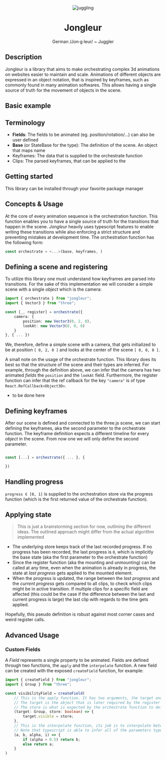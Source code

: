 <div align="center">
    <img src='https://jongleur.vercel.app/juggling.png' border='0' alt='juggling'/>
</div>
<h1 align="center"> Jongleur </h1>

<p align="center">
German /Jon·g·leur/ ~ Juggler
</p>

## Description

Jongleur is a library that aims to make orchestrating complex 3d animations on websites easier to maintain and scale. Animations of different objects are expressed in an object notation, that is inspired by keyframes, such as commonly found in many animation softwares. This allows having a single source of truth for the movement of objects in the scene.


## Basic example

## Terminology

- **Fields**: The fields to be animated (eg. position/rotation/...) can also be user defined
- **Base** (or StateBase for the type): The definition of the scene. An object that maps name  
- Keyframes: The data that is supplied to the orchestrate function
- Clips: The parsed keyframes, that can be applied to the 


## Getting started

This library can be installed through your favorite package manager



## Concepts & Usage

At the core of every animation sequence is the orchestration function. This function enables you to have a single source of truth for the transitions that happen in the scene. _Jongleur_ heavily uses typescript features to enable writing these transitions while also enforcing a strict structure and preventing mistakes at development time. The orchestration function has the following form:

``` typescript
const orchestrate = <...>(base, keyframes, )
```

## Defining a scene and registering

To utilize this library one must understand how keyframes are parsed into transitions. For the sake of this implementation we will consider a simple scene with a single *object* which is the camera:

```typescript
import { orchestrate } from "jongleur";
import { Vector3 } from "three";

const [_, register] = orchestrate({
    camera: {
        position: new Vector3(0, 2, 0),
        lookAt: new Vector3(0, 0, 0)
    }
}, { ... })
```

We, therefore, define a simple scene with a camera, that gets initialized to be at position `[ 0, 2, 0 ]` and looks at the center of the scene `[ 0, 0, 0 ]`.

A small note on the usage of the orchestrate function. This library does its best so that the structure of the scene and their types are inferred. For example, through the definition above, we can infer that the camera has two animated _fields_ the `position` and the `lookAt` field. Furthermore, the register function can infer that the ref callback for the key `"camera"` is of type `React.RefCallback<Object3D>`. 

- to be done here


## Defining keyframes

After our scene is defined and connected to the three.js scene, we can start defining the keyframes, aka the second parameter to the orchestrate function. The keyframe definition expects a different timeline for every *object* in the scene. From now one we will only define the second parameter. 

```typescript

const [...] = orchestrate({ ... }, {

})

```

## Handling progress

`progress ∈ [0, 1]` is supplied to the orchestration store via the progress function (which is the first returned value of the orchestrate function). 

## Applying state

> This is just a brainstorming section for now, outlining the different ideas. The outlined approach might differ from the actual algorithm implemented

- The underlying store keeps track of the last recorded progress. If no progress has been recorded, the last progress is `0`, which is implicitly the base state (aka the first parameter to the orchestrate function)
- Since the register function (aka the mounting and unmounting) can be called at any time, even when the animation is already in progress, the state at _last progress_ gets applied to the mounted element.
- When the progress is updated, the range between the _last progress_ and the _current progress_ gets compared to all clips, to check which clips might be in active transition. If multiple clips for a specific field are affected (this could be the case if the difference between the last and current progress is large) the last clip with regards to the time gets applied.

Hopefully, this pseudo definition is robust against most corner cases and weird register calls.

## Advanced Usage

### Custom Fields

A _Field_ represents a single property to be animated. Fields are defined through two functions, the `apply` and the `interpolate` function. A new field can be created with the exposed `createField` function, for example:

``` typescript
import { createField } from "jongleur";
import { Group } from "three";

const visibilityField = createField(
    // This is the apply function. It has two arguments, the target and the store
    // The target is the object that is later required by the register ref callback, this can be anything like a Group, Object3D or even a DOMElement. Ideally this would be the miminmal viable type to apply the store variable
    // The store is what is expected by the orchestrate function to define a specific state for that field. Most commonly this is would be a number or a vector of numbers
    (target: Group, store: boolean) => { 
        target.visible = store;
    },
    // This is the interpolate function, its job is to interpolate between two stores (a, b) at the current progress (alpha ∈ [0, 1]).
    // Note that typescript is able to infer all of the parameters types through the apply function
    (a, b, alpha, i) => {
        if (alpha > 0.5) return b;
        else return a;
    }
)
```
